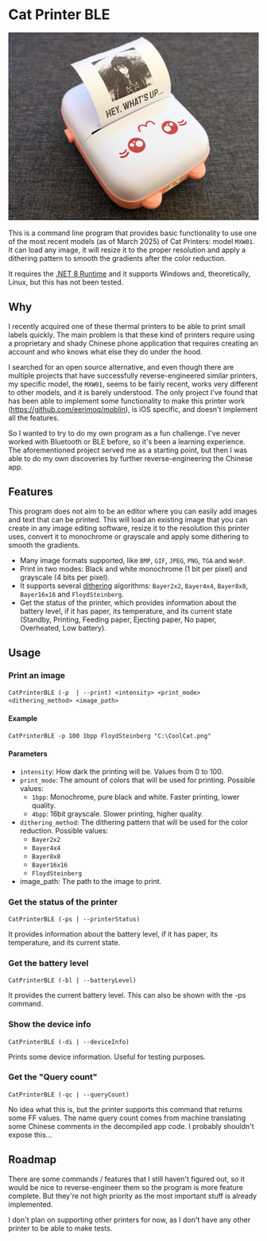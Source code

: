 # Cat Printer BLE

<p align="center">
  <img title="Cat Printer MXW01 in action!" src="/Photo.jpg">
</p>

This is a command line program that provides basic functionality to use one of the most recent models (as of March 2025) of Cat Printers: model `MXW01`. It can load any image, it will resize it to the proper resolution and apply a dithering pattern to smooth the gradients after the color reduction.

It requires the [.NET 8 Runtime](https://dotnet.microsoft.com/en-us/download/dotnet/8.0) and it supports Windows and, theoretically, Linux, but this has not been tested.

## Why

I recently acquired one of these thermal printers to be able to print small labels quickly. The main problem is that these kind of printers require using a proprietary and shady Chinese phone application that requires creating an account and who knows what else they do under the hood.

I searched for an open source alternative, and even though there are multiple projects that have successfully reverse-engineered similar printers, my specific model, the `MXW01`, seems to be fairly recent, works very different to other models, and it is barely understood. The only project I've found that has been able to implement some functionality to make this printer work (https://github.com/eerimoq/moblin), is iOS specific, and doesn't implement all the features.

So I wanted to try to do my own program as a fun challenge. I've never worked with Bluetooth or BLE before, so it's been a learning experience. The aforementioned project served me as a starting point, but then I was able to do my own discoveries by further reverse-engineering the Chinese app.

## Features

This program does not aim to be an editor where you can easily add images and text that can be printed. This will load an existing image that you can create in any image editing software, resize it to the resolution this printer uses, convert it to monochrome or grayscale and apply some dithering to smooth the gradients.

- Many image formats supported, like `BMP`, `GIF`, `JPEG`, `PNG`, `TGA` and `WebP`.
- Print in two modes: Black and white monochrome (1 bit per pixel) and grayscale (4 bits per pixel).
- It supports several [dithering](https://en.wikipedia.org/wiki/Dither) algorithms: `Bayer2x2`, `Bayer4x4`, `Bayer8x8`, `Bayer16x16` and `FloydSteinberg`.
- Get the status of the printer, which provides information about the battery level, if it has paper, its temperature, and its current state (Standby, Printing, Feeding paper, Ejecting paper, No paper, Overheated, Low battery).

## Usage

### Print an image

```
CatPrinterBLE (-p  | --print) <intensity> <print_mode> <dithering_method> <image_path>
```

#### Example

```
CatPrinterBLE -p 100 1bpp FloydSteinberg "C:\CoolCat.png"
```

#### Parameters
- `intensity`: How dark the printing will be. Values from 0 to 100.
- `print_mode`: The amount of colors that will be used for printing. Possible values:
  - `1bpp`: Monochrome, pure black and white. Faster printing, lower quality.
  - `4bpp`: 16bit grayscale. Slower printing, higher quality.
- `dithering_method`: The dithering pattern that will be used for the color reduction. Possible values:
  - `Bayer2x2`
  - `Bayer4x4`
  - `Bayer8x8`
  - `Bayer16x16`
  - `FloydSteinberg`
- image_path: The path to the image to print.

### Get the status of the printer

```
CatPrinterBLE (-ps | --printerStatus)
```

It provides information about the battery level, if it has paper, its temperature, and its current state.

### Get the battery level

```
CatPrinterBLE (-bl | --batteryLevel)
```

It provides the current battery level. This can also be shown with the -ps command.

### Show the device info

```
CatPrinterBLE (-di | --deviceInfo)
```

Prints some device information. Useful for testing purposes.

### Get the "Query count"

```
CatPrinterBLE (-qc | --queryCount)
```

No idea what this is, but the printer supports this command that returns some FF values. The name query count comes from machine translating some Chinese comments in the decompiled app code. I probably shouldn't expose this...

## Roadmap

There are some commands / features that I still haven't figured out, so it would be nice to reverse-engineer them so the program is more feature complete. But they're not high priority as the most important stuff is already implemented.

I don't plan on supporting other printers for now, as I don't have any other printer to be able to make tests.
